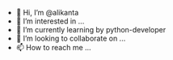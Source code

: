 - 👋 Hi, I’m @alikanta
- 👀 I’m interested in ...
- 🌱 I’m currently learning by python-developer
- 💞️ I’m looking to collaborate on ...
- 📫 How to reach me ...

<!---
alikanta/alikanta is a ✨ special ✨ repository because its `README.md` (this file) appears on your GitHub profile.
You can click the Preview link to take a look at your changes.
--->
